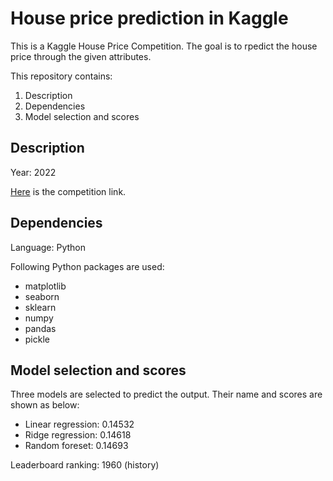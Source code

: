 # House price prediction in Kaggle

This is a Kaggle House Price Competition. The goal is to rpedict the house price through
the given attributes.

This repository contains:
1. Description
2. Dependencies
3. Model selection and scores

## Description

Year: 2022

[Here](https://www.kaggle.com/competitions/house-prices-advanced-regression-techniques) is the competition link.

## Dependencies

Language: Python

Following Python packages are used:
- matplotlib
- seaborn
- sklearn
- numpy
- pandas
- pickle

## Model selection and scores

Three models are selected to predict the output. Their name and scores are shown as below:
- Linear regression: 0.14532
- Ridge regression: 0.14618
- Random foreset: 0.14693

Leaderboard ranking: 1960 (history)
